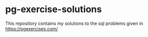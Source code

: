 # pg-exercise-solutions
This repository contains my solutions to the sql problems given in https://pgexercises.com/

